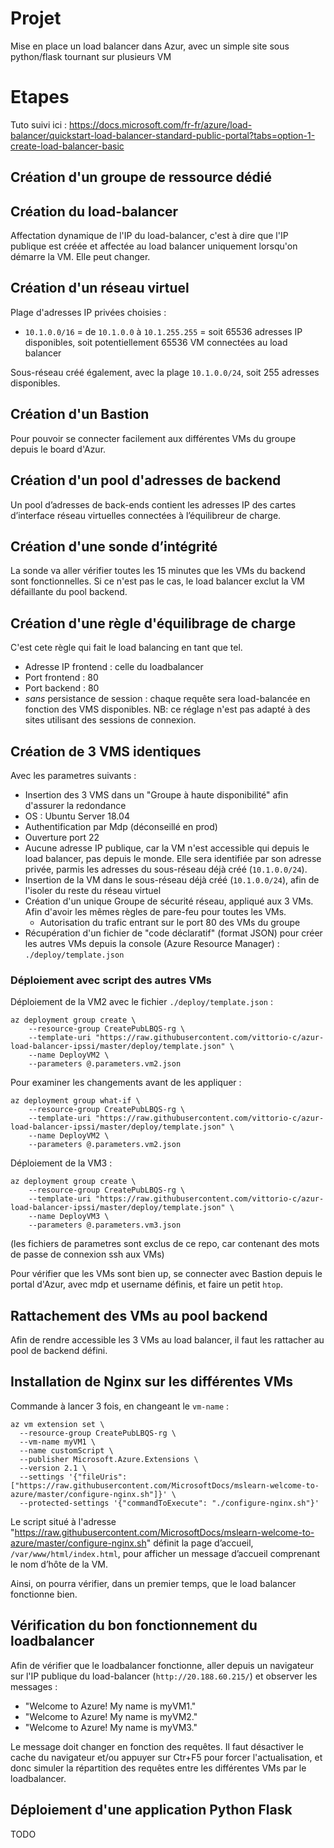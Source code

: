 # Projet

Mise en place un load balancer dans Azur, avec un simple site sous python/flask tournant sur plusieurs VM

# Etapes

Tuto suivi ici : <https://docs.microsoft.com/fr-fr/azure/load-balancer/quickstart-load-balancer-standard-public-portal?tabs=option-1-create-load-balancer-basic>

## Création d'un groupe de ressource dédié

## Création du load-balancer

Affectation dynamique de l'IP du load-balancer, c'est à dire que l'IP publique est créée et affectée au load balancer uniquement lorsqu'on démarre la VM. Elle peut changer.

## Création d'un réseau virtuel

Plage d'adresses IP privées choisies :

- `10.1.0.0/16` = de `10.1.0.0` à `10.1.255.255` = soit 65536 adresses IP disponibles, soit potentiellement 65536 VM connectées au load balancer

Sous-réseau créé également, avec la plage `10.1.0.0/24`, soit 255 adresses disponibles.

## Création d'un Bastion

Pour pouvoir se connecter facilement aux différentes VMs du groupe depuis le board d'Azur.

## Création d'un pool d'adresses de backend

Un pool d’adresses de back-ends contient les adresses IP des cartes d’interface réseau virtuelles connectées à l’équilibreur de charge.

## Création d'une sonde d’intégrité

La sonde va aller vérifier toutes les 15 minutes que les VMs du backend sont fonctionnelles. Si ce n'est pas le cas, le load balancer exclut la VM défaillante du pool backend.

## Création d'une règle d'équilibrage de charge

C'est cete règle qui fait le load balancing en tant que tel.

- Adresse IP frontend : celle du loadbalancer
- Port frontend : 80
- Port backend : 80
- *sans* persistance de session : chaque requête sera load-balancée en fonction des VMS disponibles. NB: ce réglage n'est pas adapté à des sites utilisant des sessions de connexion.

## Création de 3 VMS identiques

Avec les parametres suivants :

- Insertion des 3 VMS dans un "Groupe à haute disponibilité" afin d'assurer la redondance
- OS : Ubuntu Server 18.04
- Authentification par Mdp (déconseillé en prod)
- Ouverture port 22
- Aucune adresse IP publique, car la VM n'est accessible qui depuis le load balancer, pas depuis le monde. Elle sera identifiée par son adresse privée, parmis les adresses du sous-réseau déjà créé (`10.1.0.0/24`).
- Insertion de la VM dans le sous-réseau déjà créé (`10.1.0.0/24`), afin de l'isoler du reste du réseau virtuel
- Création d'un unique Groupe de sécurité réseau, appliqué aux 3 VMs. Afin d'avoir les mêmes règles de pare-feu pour toutes les VMs.
    - Autorisation du trafic entrant sur le port 80 des VMs du groupe
- Récupération d'un fichier de "code déclaratif" (format JSON) pour créer les autres VMs depuis la console (Azure Resource Manager) : `./deploy/template.json`

### Déploiement avec script des autres VMs

Déploiement de la VM2 avec le fichier `./deploy/template.json` :

```
az deployment group create \
    --resource-group CreatePubLBQS-rg \
    --template-uri "https://raw.githubusercontent.com/vittorio-c/azur-load-balancer-ipssi/master/deploy/template.json" \
    --name DeployVM2 \
    --parameters @.parameters.vm2.json
```

Pour examiner les changements avant de les appliquer :

```
az deployment group what-if \
    --resource-group CreatePubLBQS-rg \
    --template-uri "https://raw.githubusercontent.com/vittorio-c/azur-load-balancer-ipssi/master/deploy/template.json" \
    --name DeployVM2 \
    --parameters @.parameters.vm2.json
```

Déploiement de la VM3 :

```
az deployment group create \
    --resource-group CreatePubLBQS-rg \
    --template-uri "https://raw.githubusercontent.com/vittorio-c/azur-load-balancer-ipssi/master/deploy/template.json" \
    --name DeployVM3 \
    --parameters @.parameters.vm3.json
```

(les fichiers de parametres sont exclus de ce repo, car contenant des mots de passe de connexion ssh aux VMs)

Pour vérifier que les VMs sont bien up, se connecter avec Bastion depuis le portal d'Azur, avec mdp et username définis, et faire un petit `htop`.

## Rattachement des VMs au pool backend

Afin de rendre accessible les 3 VMs au load balancer, il faut les rattacher au pool de backend défini.

## Installation de Nginx sur les différentes VMs

Commande à lancer 3 fois, en changeant le `vm-name` :

```
az vm extension set \
  --resource-group CreatePubLBQS-rg \
  --vm-name myVM1 \
  --name customScript \
  --publisher Microsoft.Azure.Extensions \
  --version 2.1 \
  --settings '{"fileUris":["https://raw.githubusercontent.com/MicrosoftDocs/mslearn-welcome-to-azure/master/configure-nginx.sh"]}' \
  --protected-settings '{"commandToExecute": "./configure-nginx.sh"}'
```

Le script situé à l'adresse "https://raw.githubusercontent.com/MicrosoftDocs/mslearn-welcome-to-azure/master/configure-nginx.sh" définit la page d’accueil, `/var/www/html/index.html`, pour afficher un message d’accueil comprenant le nom d’hôte de la VM.

Ainsi, on pourra vérifier, dans un premier temps, que le load balancer fonctionne bien.

## Vérification du bon fonctionnement du loadbalancer

Afin de vérifier que le loadbalancer fonctionne, aller depuis un navigateur sur l'IP publique du load-balancer (`http://20.188.60.215/`) et observer les messages :

- "Welcome to Azure! My name is myVM1."
- "Welcome to Azure! My name is myVM2."
- "Welcome to Azure! My name is myVM3."

Le message doit changer en fonction des requêtes. Il faut désactiver le cache du navigateur et/ou appuyer sur Ctr+F5 pour forcer l'actualisation, et donc simuler la répartition des requêtes entre les différentes VMs par le loadbalancer.

## Déploiement d'une application Python Flask

TODO
